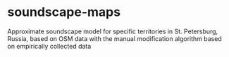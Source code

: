 # soundscape-maps
 Approximate soundscape model for specific territories in St. Petersburg, Russia, based on OSM data with the manual modification algorithm based on empirically collected data
